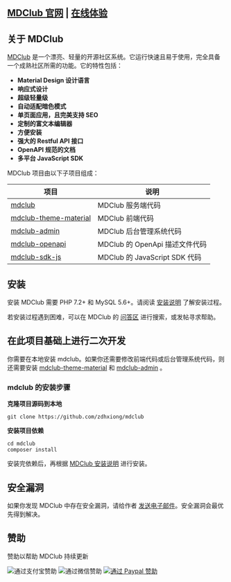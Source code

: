 ## [MDClub 官网](https://mdclub.org) | [在线体验](https://community.mdclub.org)

## 关于 MDClub

[MDClub](https://mdclub.org) 是一个漂亮、轻量的开源社区系统。它运行快速且易于使用，完全具备一个成熟社区所需的功能。它的特性包括：

* **Material Design 设计语言**
* **响应式设计**
* **超级轻量级**
* **自动适配暗色模式**
* **单页面应用，且完美支持 SEO**
* **定制的富文本编辑器**
* **方便安装**
* **强大的 Restful API 接口**
* **OpenAPI 规范的文档**
* **多平台 JavaScript SDK**

MDClub 项目由以下子项目组成：

| 项目  | 说明 |
| ---- | ---- |
| [mdclub](https://github.com/zdhxiong/mdclub) | MDClub 服务端代码 |
| [mdclub-theme-material](https://github.com/zdhxiong/mdclub-theme-material) | MDClub 前端代码 |
| [mdclub-admin](https://github.com/zdhxiong/mdclub-admin) | MDClub 后台管理系统代码 |
| [mdclub-openapi](https://github.com/zdhxiong/mdclub-openapi) | MDClub 的 OpenApi 描述文件代码 |
| [mdclub-sdk-js](https://github.com/zdhxiong/mdclub-sdk-js) | MDClub 的 JavaScript SDK 代码 |

## 安装

安装 MDClub 需要 PHP 7.2+ 和 MySQL 5.6+。请阅读 [安装说明](https://community.mdclub.org/articles/2) 了解安装过程。

若安装过程遇到困难，可以在 MDClub 的 [问答区](https://community.mdclub.org/questions) 进行搜索，或发帖寻求帮助。

## 在此项目基础上进行二次开发

你需要在本地安装 mdclub。如果你还需要修改前端代码或后台管理系统代码，则还需要安装 [mdclub-theme-material](https://github.com/zdhxiong/mdclub-theme-material) 和 [mdclub-admin](https://github.com/zdhxiong/mdclub-admin) 。

### mdclub 的安装步骤

**克隆项目源码到本地**

```
git clone https://github.com/zdhxiong/mdclub
```

**安装项目依赖**

```
cd mdclub
composer install
```

安装完依赖后，再根据 [MDClub 安装说明](https://community.mdclub.org/articles/2) 进行安装。

## 安全漏洞

如果你发现 MDClub 中存在安全漏洞，请给作者 [发送电子邮件](mailto:zdhxiong@gmail.com)。安全漏洞会最优先得到解决。

## 赞助

赞助以帮助 MDClub 持续更新

![通过支付宝赞助](https://ww1.sinaimg.cn/large/63f511e3gy1ffhw0jj5n4j206o089dge.jpg)
![通过微信赞助](https://ww1.sinaimg.cn/large/63f511e3gy1ffhw0vkaeaj206o0890ta.jpg)
[![通过 Paypal 赞助](https://ww1.sinaimg.cn/large/63f511e3gy1fff6937xzbj203w00y3yc.jpg)](https://www.paypal.me/zdhxiong/5)
